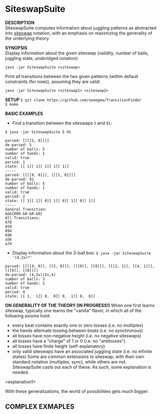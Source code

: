 SiteswapSuite
================

**DESCRIPTION**  
SiteswapSuite computes information about juggling patterns as abstracted into [siteswap](http://en.wikipedia.org/wiki/Siteswap) notation, with an emphasis on maximizing the generality of the underlying theory.

**SYNOPSIS**  
 Display information about the given siteswap (validity, number of balls, juggling state, unabridged notation):

`java -jar SiteswapSuite <siteswap>`

Print all transitions between the two given patterns (within default constraints (for now)), assuming they are valid:

`java -jar SiteswapSuite <siteswap1> <siteswap2>` 


**SETUP**
`$ git clone https://github.com/seeegma/TransitionFinder`  
`$ make`

**BASIC EXAMPLES**
- Find a transition between the siteswaps `5` and `91`:

`$ java -jar SiteswapSuite 5 91`  
```
parsed: [[[[5, 0]]]]
de-parsed: 5
number of balls: 5
number of hands: 1
valid: true
period: 1
state: [[ 1][ 1][ 1][ 1][ 1]]
-----
parsed: [[[[9, 0]]], [[[1, 0]]]]
de-parsed: 91
number of balls: 5
number of hands: 1
valid: true
period: 2
state: [[ 1][ 1][ 0][ 1][ 0][ 1][ 0][ 1]]
-----
General Transition:
&&&{000-&0-&0-&0}
All Transitions:
678
858
894
696
a56
a74
```

- Display information about the 3-ball box:
`$ java -jar SiteswapSuite '(4,2x)*'`
```
parsed: [[[[4, 0]], [[2, 0]]], [[[0]], [[0]]], [[[2, 1]], [[4, 1]]], [[[0]], [[0]]]]
de-parsed: (4,2x)(2x,4)
number of balls: 3
number of hands: 2
valid: true
period: 4
state: [[ 1,  1][ 0,  0][ 0,  1][ 0,  0]]
```

**ON GENERALITY OF THE THEORY (IN PROGRESS!)**
When one first learns siteswap, typically one learns the "vanilla" flavor, in which all of the following axioms hold:
- every beat contains exactly one or zero tosses (i.e. no multiplex)
- the hands alternate tossing between beats (i.e. no synchronous)
- all tosses have non-negative height (i.e. no negative siteswaps)
- all tosses have a "charge" of 1 or 0 (i.e. no "antitosses")
- all tosses have finite height (self-explanatory)
- only valid siteswaps have an associated juggling state (i.e. no infinite states)
Some are common extensions to siteswap, with their own standard notation (multiplex, sync), while others are not.  
SiteswapSuite casts out each of these. As such, some explanation is needed.

\<explanation1\>

With these generalizations, the world of possibilities gets much bigger:

**COMPLEX EXMAPLES**
- 
